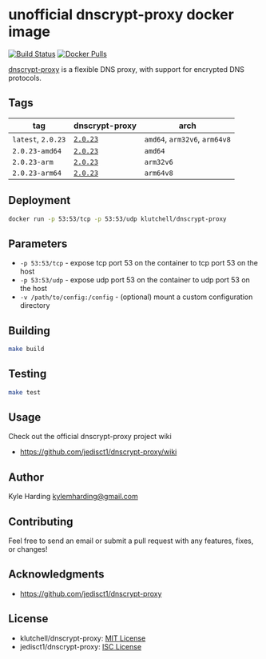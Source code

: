 # unofficial dnscrypt-proxy docker image

[![Build Status](https://travis-ci.com/klutchell/dnscrypt-proxy.svg?branch=master)](https://travis-ci.com/klutchell/dnscrypt-proxy)
[![Docker Pulls](https://img.shields.io/docker/pulls/klutchell/dnscrypt-proxy.svg?style=flat)](https://hub.docker.com/r/klutchell/dnscrypt-proxy/)

[dnscrypt-proxy](https://github.com/jedisct1/dnscrypt-proxy) is a flexible DNS proxy, with support for encrypted DNS protocols.

## Tags

|tag|dnscrypt-proxy|arch|
|---|---|---|
|`latest`, `2.0.23`|[`2.0.23`](https://github.com/jedisct1/dnscrypt-proxy/releases/tag/2.0.23)|`amd64`, `arm32v6`, `arm64v8`|
|`2.0.23-amd64`|[`2.0.23`](https://github.com/jedisct1/dnscrypt-proxy/releases/tag/2.0.23)|`amd64`|
|`2.0.23-arm`|[`2.0.23`](https://github.com/jedisct1/dnscrypt-proxy/releases/tag/2.0.23)|`arm32v6`|
|`2.0.23-arm64`|[`2.0.23`](https://github.com/jedisct1/dnscrypt-proxy/releases/tag/2.0.23)|`arm64v8`|

## Deployment

```bash
docker run -p 53:53/tcp -p 53:53/udp klutchell/dnscrypt-proxy
```

## Parameters

* `-p 53:53/tcp` - expose tcp port 53 on the container to tcp port 53 on the host
* `-p 53:53/udp` - expose udp port 53 on the container to udp port 53 on the host
* `-v /path/to/config:/config` - (optional) mount a custom configuration directory

## Building

```bash
make build
```

## Testing

```bash
make test
```

## Usage

Check out the official dnscrypt-proxy project wiki

* https://github.com/jedisct1/dnscrypt-proxy/wiki

## Author

Kyle Harding <kylemharding@gmail.com>

## Contributing

Feel free to send an email or submit a pull request with any features, fixes, or changes!

## Acknowledgments

* https://github.com/jedisct1/dnscrypt-proxy

## License

* klutchell/dnscrypt-proxy: [MIT License](./LICENSE)
* jedisct1/dnscrypt-proxy: [ISC License](https://github.com/jedisct1/dnscrypt-proxy/blob/master/LICENSE)
